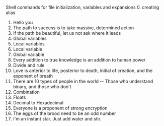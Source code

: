 Shell commands for file initialization, variables and expansions
0. creating alias
1. Hello you
2. The path to success is to take massive, determined action
3. If the path be beautiful, let us not ask where it leads
4. Global variables
5. Local variables
6. Local variable
7. Global variable
8. Every addition to true knowledge is an addition to human power
9. Divide and rule
10. Love is anterior to life, posterior to death, initial of creation, and the exponent of breath
11. There are 10 types of people in the world -- Those who understand binary, and those who don't
12. Combination
13. Floats
14. Decimal to Hexadecimal
15. Everyone is a proponent of strong encryption
16. The eggs of the brood need to be an odd number
17. I'm an instant star. Just add water and stir.
